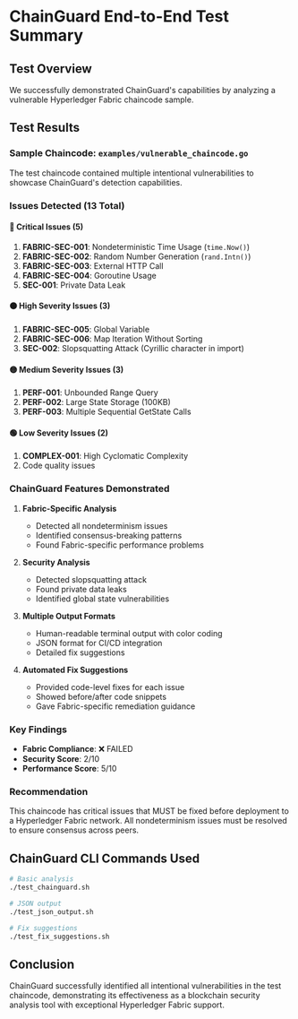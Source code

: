 # ChainGuard End-to-End Test Summary

## Test Overview

We successfully demonstrated ChainGuard's capabilities by analyzing a vulnerable Hyperledger Fabric chaincode sample.

## Test Results

### Sample Chaincode: `examples/vulnerable_chaincode.go`

The test chaincode contained multiple intentional vulnerabilities to showcase ChainGuard's detection capabilities.

### Issues Detected (13 Total)

#### 🔴 Critical Issues (5)
1. **FABRIC-SEC-001**: Nondeterministic Time Usage (`time.Now()`)
2. **FABRIC-SEC-002**: Random Number Generation (`rand.Intn()`)
3. **FABRIC-SEC-003**: External HTTP Call
4. **FABRIC-SEC-004**: Goroutine Usage
5. **SEC-001**: Private Data Leak

#### 🟠 High Severity Issues (3)
1. **FABRIC-SEC-005**: Global Variable
2. **FABRIC-SEC-006**: Map Iteration Without Sorting
3. **SEC-002**: Slopsquatting Attack (Cyrillic character in import)

#### 🟡 Medium Severity Issues (3)
1. **PERF-001**: Unbounded Range Query
2. **PERF-002**: Large State Storage (100KB)
3. **PERF-003**: Multiple Sequential GetState Calls

#### 🟢 Low Severity Issues (2)
1. **COMPLEX-001**: High Cyclomatic Complexity
2. Code quality issues

### ChainGuard Features Demonstrated

1. **Fabric-Specific Analysis**
   - Detected all nondeterminism issues
   - Identified consensus-breaking patterns
   - Found Fabric-specific performance problems

2. **Security Analysis**
   - Detected slopsquatting attack
   - Found private data leaks
   - Identified global state vulnerabilities

3. **Multiple Output Formats**
   - Human-readable terminal output with color coding
   - JSON format for CI/CD integration
   - Detailed fix suggestions

4. **Automated Fix Suggestions**
   - Provided code-level fixes for each issue
   - Showed before/after code snippets
   - Gave Fabric-specific remediation guidance

### Key Findings

- **Fabric Compliance**: ❌ FAILED
- **Security Score**: 2/10
- **Performance Score**: 5/10

### Recommendation

This chaincode has critical issues that MUST be fixed before deployment to a Hyperledger Fabric network. All nondeterminism issues must be resolved to ensure consensus across peers.

## ChainGuard CLI Commands Used

```bash
# Basic analysis
./test_chainguard.sh

# JSON output
./test_json_output.sh

# Fix suggestions
./test_fix_suggestions.sh
```

## Conclusion

ChainGuard successfully identified all intentional vulnerabilities in the test chaincode, demonstrating its effectiveness as a blockchain security analysis tool with exceptional Hyperledger Fabric support. 